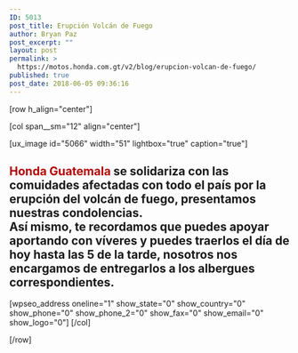 ```yaml
---
ID: 5013
post_title: Erupción Volcán de Fuego
author: Bryan Paz
post_excerpt: ""
layout: post
permalink: >
  https://motos.honda.com.gt/v2/blog/erupcion-volcan-de-fuego/
published: true
post_date: 2018-06-05 09:36:16
---
```

[row h_align="center"]

[col span__sm="12" align="center"]

[ux_image id="5066" width="51" lightbox="true" caption="true"]

<h2><span class="alineamiento" style="color:#B40404;"><span class="letrablog">H</span>onda Guatemala</span> se solidariza con las comuidades afectadas con todo el país por la erupción del volcán de fuego, presentamos nuestras condolencias.<br>
Así mismo, te recordamos que puedes apoyar aportando con víveres y puedes traerlos el día de hoy hasta las 5 de la tarde, nosotros nos encargamos de entregarlos a los albergues correspondientes.</h2>
[wpseo_address  oneline="1" show_state="0" show_country="0" show_phone="0" show_phone_2="0" show_fax="0" show_email="0" show_logo="0"]
[/col]

[/row]